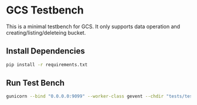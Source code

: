 # GCS Testbench

This is a minimal testbench for GCS. It only supports data operation and creating/listing/deleteing bucket.

## Install Dependencies

```bash
pip install -r requirements.txt
```

## Run Test Bench

```bash
gunicorn --bind "0.0.0.0:9099" --worker-class gevent --chdir "tests/test_gcs/testbench" testbench:application
```
